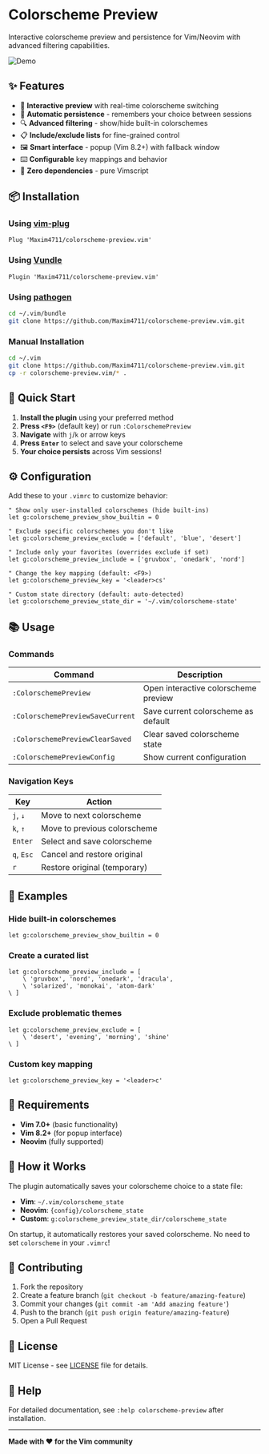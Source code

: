 # Colorscheme Preview

Interactive colorscheme preview and persistence for Vim/Neovim with advanced filtering capabilities.

![Demo](https://via.placeholder.com/600x400/1e1e1e/ffffff?text=Colorscheme+Preview+Demo)

## ✨ Features

- 🎨 **Interactive preview** with real-time colorscheme switching
- 💾 **Automatic persistence** - remembers your choice between sessions  
- 🔍 **Advanced filtering** - show/hide built-in colorschemes
- 📋 **Include/exclude lists** for fine-grained control
- 🖼️ **Smart interface** - popup (Vim 8.2+) with fallback window
- ⌨️ **Configurable** key mappings and behavior
- 🚀 **Zero dependencies** - pure Vimscript

## 📦 Installation

### Using [vim-plug](https://github.com/junegunn/vim-plug)
```vim
Plug 'Maxim4711/colorscheme-preview.vim'
```

### Using [Vundle](https://github.com/VundleVim/Vundle.vim)
```vim
Plugin 'Maxim4711/colorscheme-preview.vim'
```

### Using [pathogen](https://github.com/tpope/vim-pathogen)
```bash
cd ~/.vim/bundle
git clone https://github.com/Maxim4711/colorscheme-preview.vim.git
```

### Manual Installation
```bash
cd ~/.vim
git clone https://github.com/Maxim4711/colorscheme-preview.vim.git
cp -r colorscheme-preview.vim/* .
```

## 🚀 Quick Start

1. **Install the plugin** using your preferred method
2. **Press `<F9>`** (default key) or run `:ColorschemePreview`
3. **Navigate** with `j`/`k` or arrow keys
4. **Press `Enter`** to select and save your colorscheme
5. **Your choice persists** across Vim sessions!

## ⚙️ Configuration

Add these to your `.vimrc` to customize behavior:

```vim
" Show only user-installed colorschemes (hide built-ins)
let g:colorscheme_preview_show_builtin = 0

" Exclude specific colorschemes you don't like
let g:colorscheme_preview_exclude = ['default', 'blue', 'desert']

" Include only your favorites (overrides exclude if set)
let g:colorscheme_preview_include = ['gruvbox', 'onedark', 'nord']

" Change the key mapping (default: <F9>)
let g:colorscheme_preview_key = '<leader>cs'

" Custom state directory (default: auto-detected)
let g:colorscheme_preview_state_dir = '~/.vim/colorscheme-state'
```

## 📚 Usage

### Commands
| Command | Description |
|---------|-------------|
| `:ColorschemePreview` | Open interactive colorscheme preview |
| `:ColorschemePreviewSaveCurrent` | Save current colorscheme as default |
| `:ColorschemePreviewClearSaved` | Clear saved colorscheme state |
| `:ColorschemePreviewConfig` | Show current configuration |

### Navigation Keys
| Key | Action |
|-----|--------|
| `j`, `↓` | Move to next colorscheme |
| `k`, `↑` | Move to previous colorscheme |
| `Enter` | Select and save colorscheme |
| `q`, `Esc` | Cancel and restore original |
| `r` | Restore original (temporary) |

## 🎯 Examples

### Hide built-in colorschemes
```vim
let g:colorscheme_preview_show_builtin = 0
```

### Create a curated list
```vim
let g:colorscheme_preview_include = [
    \ 'gruvbox', 'nord', 'onedark', 'dracula',
    \ 'solarized', 'monokai', 'atom-dark'
\ ]
```

### Exclude problematic themes
```vim
let g:colorscheme_preview_exclude = [
    \ 'desert', 'evening', 'morning', 'shine'
\ ]
```

### Custom key mapping
```vim
let g:colorscheme_preview_key = '<leader>c'
```

## 🔧 Requirements

- **Vim 7.0+** (basic functionality)
- **Vim 8.2+** (for popup interface)
- **Neovim** (fully supported)

## 📁 How it Works

The plugin automatically saves your colorscheme choice to a state file:
- **Vim**: `~/.vim/colorscheme_state`
- **Neovim**: `{config}/colorscheme_state`
- **Custom**: `g:colorscheme_preview_state_dir/colorscheme_state`

On startup, it automatically restores your saved colorscheme. No need to set `colorscheme` in your `.vimrc`!

## 🤝 Contributing

1. Fork the repository
2. Create a feature branch (`git checkout -b feature/amazing-feature`)
3. Commit your changes (`git commit -am 'Add amazing feature'`)
4. Push to the branch (`git push origin feature/amazing-feature`)
5. Open a Pull Request

## 📄 License

MIT License - see [LICENSE](LICENSE) file for details.

## 📖 Help

For detailed documentation, see `:help colorscheme-preview` after installation.

---

**Made with ❤️ for the Vim community**
